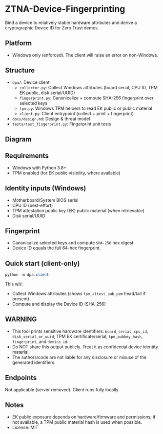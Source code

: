 # ZTNA-Device-Fingerprinting

Bind a device to relatively stable hardware attributes and derive a cryptographic Device ID for Zero Trust demos.

## Platform
- Windows only (enforced). The client will raise an error on non-Windows.

## Structure
- `dpa/`: Device client
  - `collector.py`: Collect Windows attributes (board serial, CPU ID, TPM EK public, disk serial/UUID)
  - `fingerprint.py`: Canonicalize + compute SHA-256 fingerprint over selected keys
  - `tpm.py`: Windows TPM helpers to read EK public or public material
  - `client.py`: Client entrypoint (collect + print + fingerprint)
- `docs/design.md`: Design & threat model
- `tests/test_fingerprint.py`: Fingerprint unit tests

## Diagram

## Requirements
- Windows with Python 3.8+
- TPM enabled (for EK public visibility, where available)

## Identity inputs (Windows)
- Motherboard/System BIOS serial
- CPU ID (best-effort)
- TPM attestation public key (EK) public material (when retrievable)
- Disk serial/UUID

## Fingerprint
- Canonicalize selected keys and compute `SHA-256` hex digest.
- Device ID equals the full 64-hex fingerprint.

## Quick start (client-only)
```powershell
python -m dpa.client
```
This will:
- Collect Windows attributes (shows `tpm_attest_pub_pem` head/tail if present)
- Compute and display the Device ID (SHA-256)

## WARNING
- This tool prints sensitive hardware identifiers: `board_serial`, `cpu_id`, `disk_serial_or_uuid`, TPM EK certificate/serial, `tpm_pubkey_hash`, `fingerprint`, and `device_id`.
- Do NOT share this output publicly. Treat it as confidential device identity material.
- The authors/code are not liable for any disclosure or misuse of the generated identifiers.

## Endpoints
Not applicable (server removed). Client runs fully locally.

## Notes
- EK public exposure depends on hardware/firmware and permissions; if not available, a TPM public material hash is used when possible.
- License: MIT


